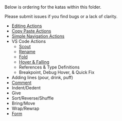 Below is ordering for the katas within this folder.

Please submit issues if you find bugs or a lack of clarity.

- [Editing Actions](./editing_actions/editing_actions.md)
- [Copy Paste Actions](./copy_paste_actions/copy_paste_actions.md)
- [Simple Navigation Actions](./simple_navigation_actions/simple_navigation_actions.md)
- VS Code Actions
  - [Scout](./vs_code_editor_actions/vs_code_scout.md)
  - [Rename](./vs_code_editor_actions/vs_code_rename.md)
  - [Fold](./vs_code_editor_actions/vs_code_fold.md)
  - [Hover & Falling](./vs_code_editor_actions/vs_code_hover_falling.md)
  - References & Type Definitions
  - Breakpoint, Debug Hover, & Quick Fix
- Adding lines (pour, drink, puff)
- [Comment](./comment/comment.md)
- Indent/Dedent
- Give
- Sort/Reverse/Shuffle
- Bring/Move
- Wrap/Rewrap
- [Form](./form_actions/form_actions.md)
